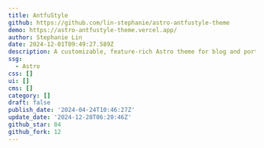 ```yaml
---
title: AntfuStyle
github: https://github.com/lin-stephanie/astro-antfustyle-theme
demo: https://astro-antfustyle-theme.vercel.app/
author: Stephanie Lin
date: 2024-12-01T09:49:27.589Z
description: A customizable, feature-rich Astro theme for blog and portfolio creation.
ssg:
  - Astro
css: []
ui: []
cms: []
category: []
draft: false
publish_date: '2024-04-24T10:46:27Z'
update_date: '2024-12-28T06:20:46Z'
github_star: 84
github_fork: 12
---
```

